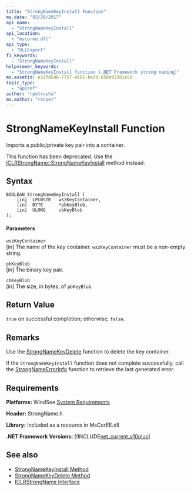 ```yaml
---
title: "StrongNameKeyInstall Function"
ms.date: "03/30/2017"
api_name: 
  - "StrongNameKeyInstall"
api_location: 
  - "mscoree.dll"
api_type: 
  - "DLLExport"
f1_keywords: 
  - "StrongNameKeyInstall"
helpviewer_keywords: 
  - "StrongNameKeyInstall function [.NET Framework strong naming]"
ms.assetid: e32fd546-7757-4681-be3d-658e93281e50
topic_type: 
  - "apiref"
author: "rpetrusha"
ms.author: "ronpet"
---
```

# StrongNameKeyInstall Function
Imports a public/private key pair into a container.  
  
 This function has been deprecated. Use the [ICLRStrongName::StrongNameKeyInstall](../../../../docs/framework/unmanaged-api/hosting/iclrstrongname-strongnamekeyinstall-method.md) method instead.  
  
## Syntax  
  
```  
BOOLEAN StrongNameKeyInstall (  
    [in]  LPCWSTR   wszKeyContainer,  
    [in]  BYTE      *pbKeyBlob,  
    [in]  ULONG     cbKeyBlob  
);  
```  
  
#### Parameters  
 `wszKeyContainer`  
 [in] The name of the key container. `wszKeyContainer` must be a non-empty string.  
  
 `pbKeyBlob`  
 [in] The binary key pair.  
  
 `cbKeyBlob`  
 [in] The size, in bytes, of `pbKeyBlob`.  
  
## Return Value  
 `true` on successful completion; otherwise, `false`.  
  
## Remarks  
 Use the [StrongNameKeyDelete](../../../../docs/framework/unmanaged-api/strong-naming/strongnamekeydelete-function.md) function to delete the key container.  
  
 If the `StrongNameKeyInstall` function does not complete successfully, call the [StrongNameErrorInfo](../../../../docs/framework/unmanaged-api/strong-naming/strongnameerrorinfo-function.md) function to retrieve the last generated error.  
  
## Requirements  
 **Platforms:** WindSee [System Requirements](../../../../docs/framework/get-started/system-requirements.md).  
  
 **Header:** StrongName.h  
  
 **Library:** Included as a resource in MsCorEE.dll  
  
 **.NET Framework Versions:** [!INCLUDE[net_current_v10plus](../../../../includes/net-current-v10plus-md.md)]  
  
## See also
- [StrongNameKeyInstall Method](../../../../docs/framework/unmanaged-api/hosting/iclrstrongname-strongnamekeyinstall-method.md)
- [StrongNameKeyDelete Method](../../../../docs/framework/unmanaged-api/hosting/iclrstrongname-strongnamekeydelete-method.md)
- [ICLRStrongName Interface](../../../../docs/framework/unmanaged-api/hosting/iclrstrongname-interface.md)
